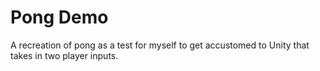 # Pong Demo
 
<p>A recreation of pong as a test for myself to get accustomed to Unity that takes in two player inputs.</p>
